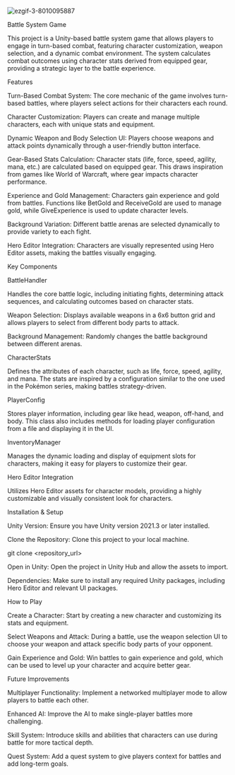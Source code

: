 ![ezgif-3-8010095887](https://github.com/user-attachments/assets/d7459ed3-fb2d-459b-b1ac-997913e76b9c)

Battle System Game

This project is a Unity-based battle system game that allows players to engage in turn-based combat, featuring character customization, weapon selection, and a dynamic combat environment. The system calculates combat outcomes using character stats derived from equipped gear, providing a strategic layer to the battle experience.

Features

Turn-Based Combat System: The core mechanic of the game involves turn-based battles, where players select actions for their characters each round.

Character Customization: Players can create and manage multiple characters, each with unique stats and equipment.

Dynamic Weapon and Body Selection UI: Players choose weapons and attack points dynamically through a user-friendly button interface.

Gear-Based Stats Calculation: Character stats (life, force, speed, agility, mana, etc.) are calculated based on equipped gear. This draws inspiration from games like World of Warcraft, where gear impacts character performance.

Experience and Gold Management: Characters gain experience and gold from battles. Functions like BetGold and ReceiveGold are used to manage gold, while GiveExperience is used to update character levels.

Background Variation: Different battle arenas are selected dynamically to provide variety to each fight.

Hero Editor Integration: Characters are visually represented using Hero Editor assets, making the battles visually engaging.

Key Components

BattleHandler

Handles the core battle logic, including initiating fights, determining attack sequences, and calculating outcomes based on character stats.

Weapon Selection: Displays available weapons in a 6x6 button grid and allows players to select from different body parts to attack.

Background Management: Randomly changes the battle background between different arenas.

CharacterStats

Defines the attributes of each character, such as life, force, speed, agility, and mana. The stats are inspired by a configuration similar to the one used in the Pokémon series, making battles strategy-driven.

PlayerConfig

Stores player information, including gear like head, weapon, off-hand, and body. This class also includes methods for loading player configuration from a file and displaying it in the UI.

InventoryManager

Manages the dynamic loading and display of equipment slots for characters, making it easy for players to customize their gear.

Hero Editor Integration

Utilizes Hero Editor assets for character models, providing a highly customizable and visually consistent look for characters.

Installation & Setup

Unity Version: Ensure you have Unity version 2021.3 or later installed.

Clone the Repository: Clone this project to your local machine.

git clone <repository_url>

Open in Unity: Open the project in Unity Hub and allow the assets to import.

Dependencies: Make sure to install any required Unity packages, including Hero Editor and relevant UI packages.

How to Play

Create a Character: Start by creating a new character and customizing its stats and equipment.

Select Weapons and Attack: During a battle, use the weapon selection UI to choose your weapon and attack specific body parts of your opponent.

Gain Experience and Gold: Win battles to gain experience and gold, which can be used to level up your character and acquire better gear.

Future Improvements

Multiplayer Functionality: Implement a networked multiplayer mode to allow players to battle each other.

Enhanced AI: Improve the AI to make single-player battles more challenging.

Skill System: Introduce skills and abilities that characters can use during battle for more tactical depth.

Quest System: Add a quest system to give players context for battles and add long-term goals.
